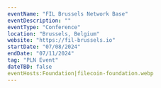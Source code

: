 ```yaml
---
eventName: "FIL Brussels Network Base"
eventDescription: ""
eventType: "Conference"
location: "Brussels, Belgium"
website: "https://fil-brussels.io"
startDate: "07/08/2024"
endDate: "07/11/2024"
tag: "PLN Event"
dateTBD: false
eventHosts:Foundation|filecoin-foundation.webp
---
```

